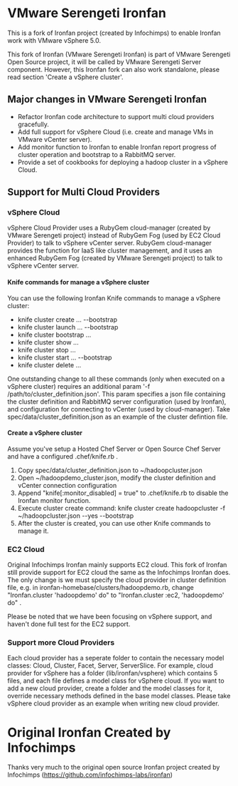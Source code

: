 # VMware Serengeti Ironfan

This is a fork of Ironfan project (created by Infochimps) to enable Ironfan work with VMware vSphere 5.0.

This fork of Ironfan (VMware Serengeti Ironfan) is part of VMware Serengeti Open Source project, it will be called by VMware Serengeti Server component. However, this Ironfan fork can also work standalone, please read section 'Create a vSphere cluster'.

## Major changes in VMware Serengeti Ironfan

* Refactor Ironfan code architecture to support multi cloud providers gracefully.
* Add full support for vSphere Cloud (i.e. create and manage VMs in VMware vCenter server).
* Add monitor function to Ironfan to enable Ironfan report progress of cluster operation and bootstrap to a RabbitMQ server.
* Provide a set of cookbooks for deploying a hadoop cluster in a vSphere Cloud.

## Support for Multi Cloud Providers

### vSphere Cloud

vSphere Cloud Provider uses a RubyGem cloud-manager (created by VMware Serengeti project) instead of RubyGem Fog (used by EC2 Cloud Provider) to talk to vSphere vCenter server.
RubyGem cloud-manager provides the function for IaaS like cluster management, and it uses an enhanced RubyGem Fog (created by VMware Serengeti project) to talk to vSphere vCenter server.

#### Knife commands for manage a vSphere cluster

You can use the following Ironfan Knife commands to manage a vSphere cluster:
* knife cluster create ... --bootstrap
* knife cluster launch ... --bootstrap
* knife cluster bootstrap ...
* knife cluster show ...
* knife cluster stop ...
* knife cluster start ... --bootstrap
* knife cluster delete ...

One outstanding change to all these commands (only when executed on a vSphere cluster) requires an additional param '-f /path/to/cluster_definition.json'.
This param specifies a json file containing the cluster definition and RabbitMQ server configuration (used by Ironfan), and configuration for connecting to vCenter (used by cloud-manager).
Take spec/data/cluster_definition.json as an example of the cluster defintion file.

#### Create a vSphere cluster

Assume you've setup a Hosted Chef Server or Open Source Chef Server and have a configured .chef/knife.rb .
1. Copy spec/data/cluster_definition.json to ~/hadoopcluster.json
2. Open ~/hadoopdemo_cluster.json, modify the cluster definition and vCenter connection configuration
3. Append "knife[:monitor_disabled] = true" to .chef/knife.rb to disable the Ironfan monitor function.
4. Execute cluster create command:  knife cluster create hadoopcluster -f ~/hadoopcluster.json --yes --bootstrap
5. After the cluster is created, you can use other Knife commands to manage it.

### EC2 Cloud

Original Infochimps Ironfan mainly supports EC2 cloud. This fork of Ironfan still provide support for EC2 cloud the same as the Infochimps Ironfan does. The only change is we must specify the cloud provider in cluster definition file, e.g. in ironfan-homebase/clusters/hadoopdemo.rb, change "Ironfan.cluster 'hadoopdemo' do" to "Ironfan.cluster :ec2, 'hadoopdemo' do" .

Please be noted that we have been focusing on vSphere support, and haven't done full test for the EC2 support.

### Support more Cloud Providers

Each cloud provider has a seperate folder to contain the necessary model classes: Cloud, Cluster, Facet, Server, ServerSlice.
For example, cloud provider for vSphere has a folder (lib/ironfan/vsphere) which contains 5 files, and each file defines a model class for vSphere cloud.
If you want to add a new cloud provider, create a folder and the model classes for it, override necessary methods defined in the base model classes. Please take vSphere cloud provider as an example when writing new cloud provider.

# Original Ironfan Created by Infochimps

Thanks very much to the original open source Ironfan project created by Infochimps (https://github.com/infochimps-labs/ironfan)

